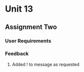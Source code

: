 # Unit 13

## Assignment Two

### User Requirements

### Feedback

1. Added ! to message as requested